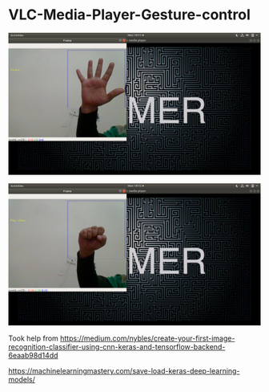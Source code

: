 # VLC-Media-Player-Gesture-control
![Test Image 1](https://github.com/Rishabhdhiman09/VLC-Media-Player-Gesture-control/blob/master/Screenshot%20from%202020-01-20%2019-11-21.png)

![Test Image 2](https://github.com/Rishabhdhiman09/VLC-Media-Player-Gesture-control/blob/master/Screenshot%20from%202020-01-20%2019-12-22.png)


Took help from
https://medium.com/nybles/create-your-first-image-recognition-classifier-using-cnn-keras-and-tensorflow-backend-6eaab98d14dd

https://machinelearningmastery.com/save-load-keras-deep-learning-models/

